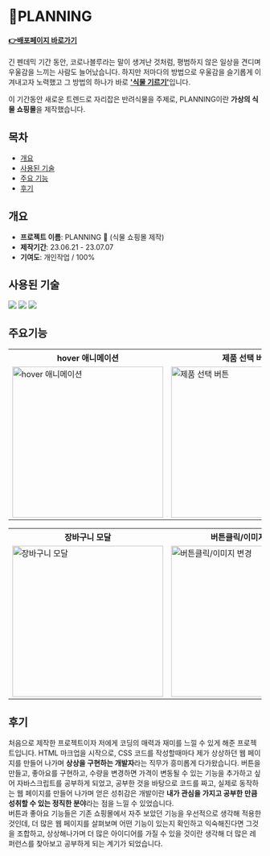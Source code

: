 # :herb:PLANNING
#### **<a href="https://saemii-24.github.io/project_1/" target="_blank">:point_right:<u>배포페이지 바로가기</u></a>**
긴 펜데믹 기간 동안, 코로나블루라는 말이 생겨난 것처럼, 평범하지 않은 일상을 견디며 우울감을 느끼는 사람도 늘어났습니다. 하지만 저마다의 방법으로 우울감을 슬기롭게 이겨내고자 노력했고 그 방법의 하나가 바로 <u>**'식물 기르기'**</u>입니다.

이 기간동안 새로운 트렌드로 자리잡은 반려식물을 주제로, PLANNING이란 **가상의 식물 쇼핑몰**을 제작했습니다.


## 목차
- [개요](#개요)
- [사용된 기술](#사용된-기술)
- [주요 기능](#개요)
- [후기](#후기)


## 개요
- **프로젝트 이름**: PLANNING :herb: (식물 쇼핑몰 제작)
- **제작기간**: 23.06.21 - 23.07.07
- **기여도**: 개인작업 / 100%


## 사용된 기술
<img src="https://img.shields.io/badge/html5-E34F26?style=for-the-badge&logo=html5&logoColor=white"> <img src="https://img.shields.io/badge/css-1572B6?style=for-the-badge&logo=css3&logoColor=white"> <img src="https://img.shields.io/badge/javascript-F7DF1E?style=for-the-badge&logo=javascript&logoColor=black">


## 주요기능
<table>
  <tr>
    <th style="width:300px">hover 애니메이션</th>
    <th style="width:300px">제품 선택 버튼</th>
    <th style="width:300px">가격·상품 카운트</th>
  </tr>
  <tr>
    <td><img style="width:300px" src="https://github.com/saemii-24/project_1/assets/139088277/b6f88275-9d84-42bc-a529-bc15a14423ce" alt="hover 애니메이션"></td>
    <td><img style="width:300px" src="https://github.com/saemii-24/project_1/assets/139088277/9592efa6-fec2-4d23-b344-9c6d08f19991" alt="제품 선택 버튼"></td>
    <td><img style="width:300px" src="https://github.com/saemii-24/project_1/assets/139088277/95155e8a-e57e-4711-9cb8-8435510787d8" alt="가격·상품 카운트"></td>
  </tr>
</table>

<table>
  <tr>
    <th style="width:300px">장바구니 모달</th>
    <th style="width:300px">버튼클릭/이미지 변경</th>
    <th style="width:300px">페이지 내비게이션</th>
  </tr>
  <tr>
    <td><img style="width:300px" src="https://github.com/saemii-24/project_1/assets/139088277/8946c49f-64f3-4709-aa98-2bf7a680279f" alt="장바구니 모달"></td>
    <td><img style="width:300px" src="https://github.com/saemii-24/project_1/assets/139088277/7bdd02d0-63c0-4aec-bcbb-752d78795d6c" alt="버튼클릭/이미지 변경"></td>
    <td><img style="width:300px" src="https://github.com/saemii-24/project_1/assets/139088277/58f217f6-61a8-4655-8efe-3064e9a25dc3" alt="페이지 내비게이션"></td>
  </tr>
</table>

## 후기
처음으로 제작한 프로젝트이자 저에게 코딩의 매력과 재미를 느낄 수 있게 해준 프로젝트입니다.
HTML 마크업을 시작으로, CSS 코드를 작성할때마다 제가 상상하던 웹 페이지를 만들어 나가며 **상상을 구현하는 개발자**라는 직무가 흥미롭게 다가왔습니다.
버튼을 만들고, 좋아요를 구현하고, 수량을 변경하면 가격이 변동될 수 있는 기능을 추가하고 싶어 자바스크립트를 공부하게 되었고, 공부한 것을 바탕으로 코드를 짜고, 실제로 동작하는 웹 페이지를 만들어 나가며 얻은 성취감은 개발이란 **내가 관심을 가지고 공부한 만큼 성취할 수 있는 정직한 분야**라는 점을 느낄 수 있었습니다.   
버튼과 좋아요 기능들은 기존 쇼핑몰에서 자주 보았던 기능을 우선적으로 생각해 적용한 것인데, 더 많은 웹 페이지를 살펴보며 어떤 기능이 있는지 확인하고 익숙해진다면 그것을 조합하고, 상상해나가며 더 많은 아이디어를 가질 수 있을 것이란 생각해 더 많은 레퍼런스를 찾아보고 공부하게 되는 계기가 되었습니다.
